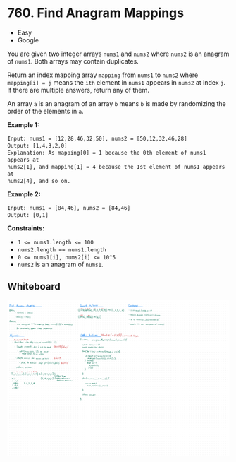 # 760. Find Anagram Mappings
- Easy
- Google

You are given two integer arrays `nums1` and `nums2` where `nums2` is an anagram
of `nums1`. Both arrays may contain duplicates.

Return an index mapping array `mapping` from `nums1` to `nums2` where
`mapping[i] = j` means the `ith` element in `nums1` appears in `nums2` at index
`j`. If there are multiple answers, return any of them.

An array `a` is an anagram of an array `b` means `b` is made by randomizing the
order of the elements in `a`.

**Example 1:**
```
Input: nums1 = [12,28,46,32,50], nums2 = [50,12,32,46,28]
Output: [1,4,3,2,0]
Explanation: As mapping[0] = 1 because the 0th element of nums1 appears at
nums2[1], and mapping[1] = 4 because the 1st element of nums1 appears at
nums2[4], and so on.
```

**Example 2:**
```
Input: nums1 = [84,46], nums2 = [84,46]
Output: [0,1]
```

**Constraints:**
- `1 <= nums1.length <= 100`
- `nums2.length == nums1.length`
- `0 <= nums1[i], nums2[i] <= 10^5`
- `nums2` is an anagram of `nums1`.

## Whiteboard
![Whiteboard Image][whiteboard-image]

<!-- Refs -->
[whiteboard-image]: whiteboard.jpg
